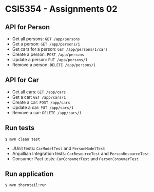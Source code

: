 # CSI5354 - Assignments 02

## API for Person

- Get all persons: `GET /app/persons`
- Get a person: `GET /app/persons/1`
- Get cars for a person: `GET /app/persons/1/cars`
- Create a person: `POST /app/persons`
- Update a person: `PUT /app/persons/1`
- Remove a person: `DELETE /app/persons/1`

## API for Car

- Get all cars: `GET /app/cars`
- Get a car: `GET /app/cars/1`
- Create a car: `POST /app/cars`
- Update a car: `PUT /app/cars/1`
- Remove a car: `DELETE /app/cars/1`

## Run tests

```
$ mvn clean test
```

- JUnit tests: `CarModelTest` and `PersonModelTest`
- Arquillian Integration tests: `CarResourceTest` and `PersonResourceTest`
- Consumer Pact tests: `CarConsumerTest` and `PersonConsumerTest`

## Run application

```
$ mvn thorntail:run
```
